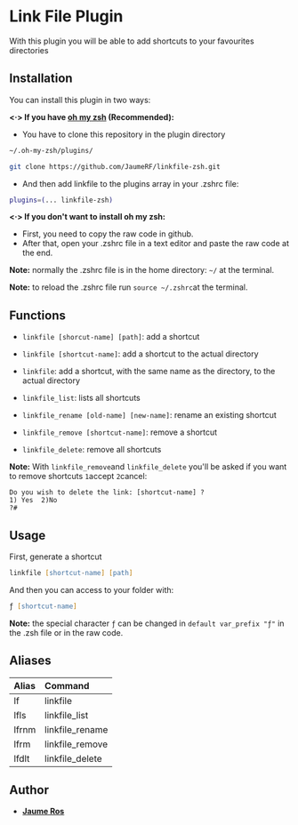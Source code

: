 # Link File Plugin

With this plugin you will be able to add shortcuts to your favourites directories 

## Installation 

You can install this plugin in two ways:

**<·> If you have [oh my zsh](https://ohmyz.sh/) (Recommended):**

- You have to clone this repository in the plugin directory
```zsh
~/.oh-my-zsh/plugins/

git clone https://github.com/JaumeRF/linkfile-zsh.git
````
- And then add linkfile to the plugins array in your .zshrc file:
```zsh
plugins=(... linkfile-zsh)
```


**<·> If you don\'t want to install oh my zsh:**

- First, you need to copy the raw code in github.
- After that, open your .zshrc file in a text editor and paste the raw code at the end.

**Note:** normally the .zshrc file is in the home directory: `~/` at the terminal.

**Note:** to reload the .zshrc file run `source ~/.zshrc`at the terminal.
## Functions

- `linkfile [shorcut-name] [path]`: add a shortcut
- `linkfile [shortcut-name]`: add a shortcut to the actual directory
- `linkfile`: add a shortcut, with the same name as the directory, to the actual directory 

- `linkfile_list`: lists all shortcuts

- `linkfile_rename [old-name] [new-name]`: rename an existing shortcut

- `linkfile_remove [shortcut-name]`: remove a shortcut

- `linkfile_delete`: remove all shortcuts

**Note:** With `linkfile_remove`and `linkfile_delete` you'll be asked if you want to remove shortcuts `1`accept `2`cancel:
```
Do you wish to delete the link: [shortcut-name] ?
1) Yes  2)No
?#
```
## Usage

First, generate a shortcut
```zsh
linkfile [shortcut-name] [path]
```
And then you can access to your folder with:
```zsh
ƒ [shortcut-name]
````
**Note:** the special character `ƒ` can be changed in `default var_prefix "ƒ"` in the .zsh file or in the raw code.

## Aliases 

| Alias     | Command           |
|:----------|:------------------|
| lf        | linkfile          |
| lfls      | linkfile_list     |
| lfrnm     | linkfile_rename   |
| lfrm      | linkfile_remove   |
| lfdlt     | linkfile_delete   |

## Author

- **[Jaume Ros](https://github.com/JaumeRF)**
